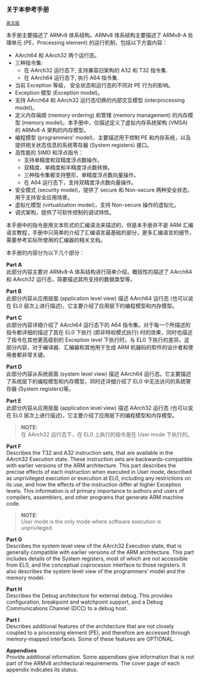 ### 关于本参考手册

[`英文版`](../../en/about_this_manual.html)


本手册主要描述了 ARMv8 体系结构。ARMv8 体系结构主要描述了 ARMv8-A 处理单元 (PE，Processing element) 的运行机制，包括以下方面内容：

 * AArch64 和 AArch32 两个运行态。
 * 三种指令集:
    - 在 AArch32 运行态下, 支持兼容旧架构的 A32 和 T32 指令集.
    - 在 AArch64 运行态下, 执行 A64 指令集.
 * 当前 Exception 等级， 安全状态和运行态的不同对 PE 行为的影响。
 * Exception 模型 (Exception model)。
 * 支持 AArch64 和 AArch32 运行态切换的内部交互模型 (interprocessing model)。
 * 定义内存端顺 (memory ordering) 和管理 (memory management) 的内存模型 (memory model)。本手册中，仅描述定义了虚拟内存系统架构 (VMSA) 的 ARMv8-A 架构的内存模型。
 * 编程模型 (programmers’ model)，主要描述用于控制 PE 和内存系统，以及提供相关状态信息的系统寄存器 (System registers) 接口。
 * 高性能的 SIMD 和浮点指令：
    - 支持单精度和双精度浮点数操作。
    - 双精度、单精度和半精度浮点数转换。
    - 三种指令集都支持整形、单精度浮点数向量操作。
    - 在 A64 运行态下，支持双精度浮点数向量操作。
 * 安全模式 (security model)，提供了 secure 和 Non-secure 两种安全状态，用于支持安全应用场景。
 * 虚拟化模型 (virtualization model)，支持 Non-secure 操作的虚拟化。
 * 调式架构，提供了可软件控制的调试特性。

本手册中的指令是用文本形式的汇编语法来描述的，但是本手册并不是 ARM 汇编语言教程，手册中只简单的介绍了汇编语言最基础的部分，更多汇编语言的细节，需要参考实际所使用的汇编器的相关文档。

本手册的内容分为以下几个部分：


**Part A**  
此部分内容主要对 ARMv8-A 体系结构进行简单介绍，概括性的描述了 AArch64 和 AArch32 运行态，简要描述其所支持的数据类型等。


**Part B**  
此部分内容从应用层面 (application level view) 描述 AArch64 运行态 (也可以说在 EL0 层次上进行描述)，它主要介绍了应用层下的编程模型和内存模型。


**Part C**  
此部分内容详细介绍了 AArch64 运行态下的 A64 指令集。对于每一个所描述的指令都详细的描述了其在 EL0 下执行 (即非特权模式执行) 时的效果，同时也描述了指令在其他更高级别的 Exception level 下执行时，与 EL0 下执行的差异。这部分内容，对于编译器、汇编器和其他用于生成 ARM 机器码的软件的设计者和使用者都非常关键。


**Part D**  
此部分内容从系统层面 (system level view) 描述 AArch64 运行态。它主要描述了系统层下的编程模型和内存模型，同时还详细介绍了 EL0 中无法访问的系统寄存器 (System registers)等。


**Part E**  
此部分内容从应用层面 (application level view) 描述 AArch32 运行态 (也可以说在 EL0 层次上进行描述)，它主要介绍了应用层下的编程模型和内存模型。

> **NOTE:**  
在 AArch32 运行态下，在 EL0 上执行的指令是在 User mode 下执行的。


**Part F**  
Describes the T32 and A32 instruction sets, that are available in the AArch32 Execution state. These instruction sets are backwards-compatible with earlier versions of the ARM architecture. This part describes the precise effects of each instruction when executed in User mode, described as unprivileged execution or execution at EL0, including any restrictions on its use, and how the effects of the instruction differ at higher Exception levels. This information is of primary importance to authors and users of compilers, assemblers, and other programs that generate ARM machine code.


>**NOTE:**  
User mode is the only mode where software execution is unprivileged.


**Part G**  
Describes the system level view of the AArch32 Execution state, that is generally compatible with earlier versions of the ARM architecture. This part includes details of the System registers, most of which are not accessible from EL0, and the conceptual coprocessor interface to those registers. It also describes the system level view of the programmers’ model and the memory model.


**Part H**  
Describes the Debug architecture for external debug. This provides configuration, breakpoint and watchpoint support, and a Debug Communications Channel (DCC) to a debug host.


**Part I**  
Describes additional features of the architecture that are not closely coupled to a processing element (PE), and therefore are accessed through memory-mapped interfaces. Some of these features are OPTIONAL.


**Appendixes**  
Provide additional information. Some appendixes give information that is not part of the ARMv8 architectural requirements. The cover page of each appendix indicates its status.


